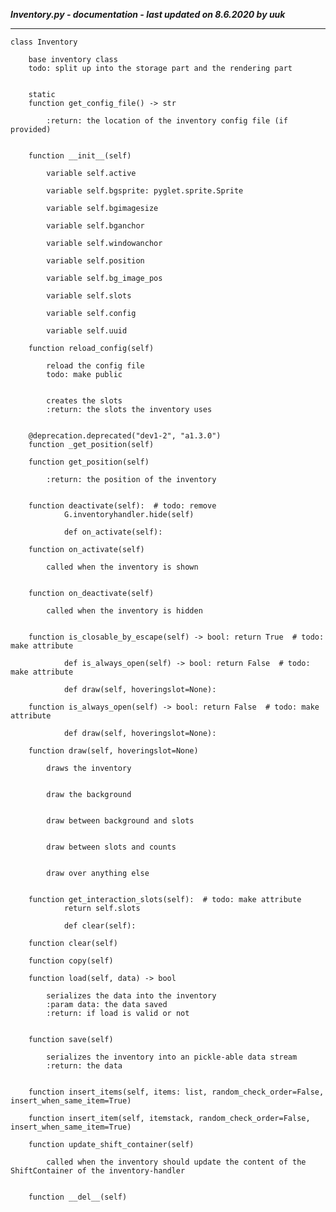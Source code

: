 ***Inventory.py - documentation - last updated on 8.6.2020 by uuk***
___

    class Inventory
        
        base inventory class
        todo: split up into the storage part and the rendering part


        static
        function get_config_file() -> str
            
            :return: the location of the inventory config file (if provided)


        function __init__(self)

            variable self.active

            variable self.bgsprite: pyglet.sprite.Sprite

            variable self.bgimagesize

            variable self.bganchor

            variable self.windowanchor

            variable self.position

            variable self.bg_image_pos

            variable self.slots

            variable self.config

            variable self.uuid

        function reload_config(self)
            
            reload the config file
            todo: make public

            
            creates the slots
            :return: the slots the inventory uses


        @deprecation.deprecated("dev1-2", "a1.3.0")
        function _get_position(self)

        function get_position(self)
            
            :return: the position of the inventory


        function deactivate(self):  # todo: remove
                G.inventoryhandler.hide(self)
                
                def on_activate(self):

        function on_activate(self)
            
            called when the inventory is shown


        function on_deactivate(self)
            
            called when the inventory is hidden


        function is_closable_by_escape(self) -> bool: return True  # todo: make attribute
                
                def is_always_open(self) -> bool: return False  # todo: make attribute
                
                def draw(self, hoveringslot=None):

        function is_always_open(self) -> bool: return False  # todo: make attribute
                
                def draw(self, hoveringslot=None):

        function draw(self, hoveringslot=None)
            
            draws the inventory

            
            draw the background

            
            draw between background and slots

            
            draw between slots and counts

            
            draw over anything else


        function get_interaction_slots(self):  # todo: make attribute
                return self.slots
                
                def clear(self):

        function clear(self)

        function copy(self)

        function load(self, data) -> bool
            
            serializes the data into the inventory
            :param data: the data saved
            :return: if load is valid or not


        function save(self)
            
            serializes the inventory into an pickle-able data stream
            :return: the data


        function insert_items(self, items: list, random_check_order=False, insert_when_same_item=True)

        function insert_item(self, itemstack, random_check_order=False, insert_when_same_item=True)

        function update_shift_container(self)
            
            called when the inventory should update the content of the ShiftContainer of the inventory-handler


        function __del__(self)